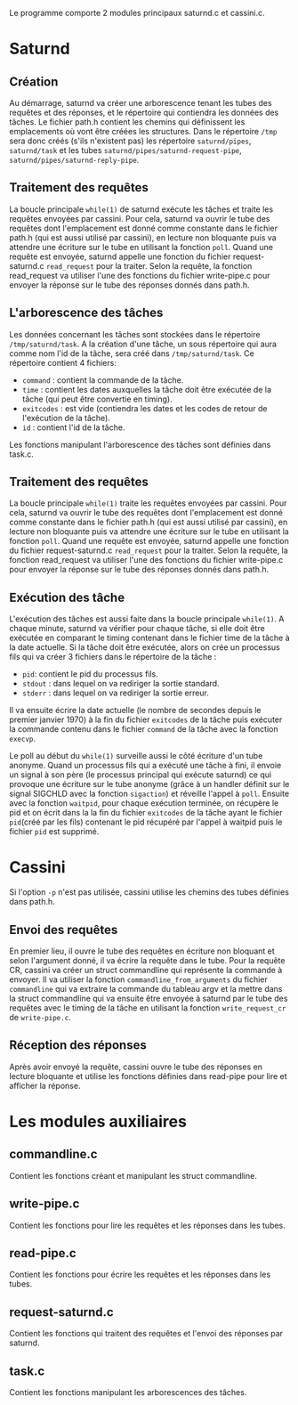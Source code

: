 Le programme comporte 2 modules principaux saturnd.c et cassini.c.
 
# Saturnd
 
## Création
Au démarrage, saturnd va créer une arborescence tenant les tubes des requêtes et des réponses, et le répertoire qui contiendra les données des tâches. Le fichier path.h contient les chemins qui définissent les emplacements où vont être créées les structures.
Dans le répertoire `/tmp` sera donc créés (s'ils n'existent pas) les répertoire `saturnd/pipes`, `saturnd/task` et les tubes `saturnd/pipes/saturnd-request-pipe`, `saturnd/pipes/saturnd-reply-pipe`.
 
## Traitement des requêtes
La boucle principale `while(1)` de saturnd exécute les tâches et traite les requêtes envoyées par cassini. Pour cela, saturnd va ouvrir le tube des requêtes dont l'emplacement est donné comme constante dans le fichier path.h (qui est aussi utilisé par cassini), en lecture non bloquante puis va attendre une écriture sur le tube en utilisant la fonction `poll`. Quand une requête est envoyée, saturnd appelle une fonction du fichier request-saturnd.c `read_request` pour la traiter. Selon la requête, la fonction read_request va utiliser l'une des fonctions du fichier write-pipe.c pour envoyer la réponse sur le tube des réponses donnés dans path.h.
 
## L'arborescence des tâches
Les données concernant les tâches sont stockées dans le répertoire `/tmp/saturnd/task`. A la création d'une tâche, un sous répertoire qui aura comme nom l'id de la tâche, sera créé dans `/tmp/saturnd/task`. Ce répertoire contient 4 fichiers:
- `command` : contient la commande de la tâche.
- `time` : contient les dates auxquelles la tâche doit être exécutée de la tâche (qui peut être convertie en timing).
- `exitcodes` : est vide (contiendra les dates et les codes de retour de l'exécution de la tâche).
- `id` : contient l'id de la tâche.
 
Les fonctions manipulant l'arborescence des tâches sont définies dans task.c.
 
## Traitement des requêtes
La boucle principale `while(1)` traite les requêtes envoyées par cassini. Pour cela, saturnd va ouvrir le tube des requêtes dont l'emplacement est donné comme constante dans le fichier path.h (qui est aussi utilisé par cassini), en lecture non bloquante puis va attendre une écriture sur le tube en utilisant la fonction `poll`. Quand une requête est envoyée, saturnd appelle une fonction du fichier request-saturnd.c `read_request` pour la traiter. Selon la requête, la fonction read_request va utiliser l'une des fonctions du fichier write-pipe.c pour envoyer la réponse sur le tube des réponses donnés dans path.h.
 
## Exécution des tâche
L'exécution des tâches est aussi faite dans la boucle principale `while(1)`. A chaque minute, saturnd va vérifier pour chaque tâche, si elle doit être exécutée en comparant le timing contenant dans le fichier time de la tâche à la date actuelle. Si la tâche doit être exécutée, alors on crée un processus fils qui va créer 3 fichiers dans le répertoire de la tâche :
- `pid`: contient le pid du processus fils.
- `stdout` : dans lequel on va rediriger la sortie standard.
- `stderr` : dans lequel on va rediriger la sortie erreur.
 
Il va ensuite écrire la date actuelle (le nombre de secondes depuis le premier janvier 1970) à la fin du fichier `exitcodes` de la tâche puis exécuter la commande contenu dans le fichier `command` de la tâche avec la fonction `execvp`.
 
Le poll au début du `while(1)` surveille aussi le côté écriture d'un tube anonyme. Quand un processus fils qui a exécuté une tâche à fini, il envoie un signal à son père (le processus principal qui exécute saturnd) ce qui provoque une écriture sur le tube anonyme (grâce à un handler définit sur le signal SIGCHLD avec la fonction `sigaction`) et réveille l'appel à `poll`. Ensuite avec la fonction `waitpid`, pour chaque exécution terminée, on récupère le pid et on écrit dans la la fin du fichier `exitcodes` de la tâche ayant le fichier `pid`(créé par les fils) contenant le pid récupéré par l'appel à waitpid puis le fichier `pid` est supprimé. 
 
 
# Cassini
 
Si l'option `-p` n'est pas utilisée, cassini utilise les chemins des tubes définies dans path.h.
 
## Envoi des requêtes
En premier lieu, il ouvre le tube des requêtes en écriture non bloquant et selon l'argument donné, il va écrire la requête dans le tube.
Pour la requête CR, cassini va créer un struct commandline qui représente la commande à envoyer. Il va utiliser la fonction `commandline_from_arguments` du fichier `commandline` qui va extraire la commande du tableau argv et la mettre dans la struct commandline qui va ensuite être envoyée à saturnd par le tube des requêtes avec le timing de la tâche en utilisant la fonction `write_request_cr` de `write-pipe.c`.
 
## Réception des réponses
Après avoir envoyé la requête, cassini ouvre le tube des réponses en lecture bloquante et utilise les fonctions définies dans read-pipe pour lire et afficher la réponse.
 
# Les modules auxiliaires
 
## commandline.c
Contient les fonctions créant et manipulant les struct commandline.
 
## write-pipe.c
Contient les fonctions pour lire les requêtes et les réponses dans les tubes.
 
## read-pipe.c
Contient les fonctions pour écrire les requêtes et les réponses dans les tubes.
 
## request-saturnd.c
Contient les fonctions qui traitent des requêtes et l'envoi des réponses par saturnd.
 
## task.c
Contient les fonctions manipulant les arborescences des tâches.


